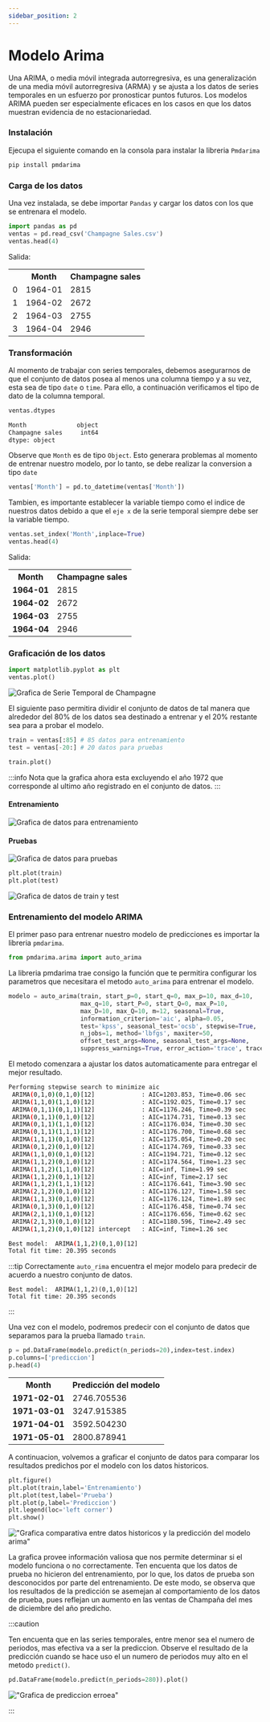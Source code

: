 ```yaml
---
sidebar_position: 2
---
```


# Modelo Arima

Una ARIMA, o media móvil integrada autorregresiva, es una generalización de una media móvil autorregresiva (ARMA) y se ajusta a los datos de series temporales en un esfuerzo por pronosticar puntos futuros. Los modelos ARIMA pueden ser especialmente eficaces en los casos en que los datos muestran evidencia de no estacionariedad.

### Instalación

Ejecupa el siguiente comando en la consola para instalar la libreria `Pmdarima`

```python
pip install pmdarima
```

### Carga de los datos

Una vez instalada, se debe importar `Pandas` y cargar los datos con los que se entrenara el modelo. 

```python title="Carga de los datos"
import pandas as pd
ventas = pd.read_csv('Champagne Sales.csv')
ventas.head(4)
```

Salida:

<table>
    <tr>
        <th></th>
        <th>Month</th>
        <th>Champagne sales</th>
    </tr>
    <tr>
        <td>0</td>
        <td>1964-01</td>
        <td>2815</td>
    </tr>
    <tr>
        <td>1</td>
        <td>1964-02</td>
        <td>2672</td>
    </tr>
    <tr>
        <td>2</td>
        <td>1964-03</td>
        <td>2755</td>
    </tr>
    <tr>
        <td>3</td>
        <td>1964-04</td>
        <td>2946</td>
    </tr>
</table>

### Transformación

Al momento de trabajar con series temporales, debemos asegurarnos de que el conjunto de datos posea al menos una columna tiempo y a su vez, esta sea de tipo `date` o `time`. Para ello, a continuación verificamos el tipo de dato de la columna temporal.

```python
ventas.dtypes
```

```bash title="Salida"
Month              object
Champagne sales     int64
dtype: object
```

Observe que `Month` es de tipo `Object`. Esto generara problemas al momento de entrenar nuestro modelo, por lo tanto, se debe realizar la conversion a tipo `date`

```python
ventas['Month'] = pd.to_datetime(ventas['Month'])
```

Tambien, es importante establecer la variable tiempo como el indice de nuestros datos debido a que el `eje x` de la serie temporal siempre debe ser la variable tiempo.

```python
ventas.set_index('Month',inplace=True)
ventas.head(4)
```

Salida:

<table>
    <tr>
        <th>Month</th>
        <th>Champagne sales</th>
    </tr>
    <tr>
        <td><strong>1964-01</strong></td>
        <td>2815</td>
    </tr>
    <tr>
        <td><strong>1964-02</strong></td>
        <td>2672</td>
    </tr>
    <tr>
        <td><strong>1964-03</strong></td>
        <td>2755</td>
    </tr>
    <tr>
        <td><strong>1964-04</strong></td>
        <td>2946</td>
    </tr>
</table>

### Graficación de los datos

```python
import matplotlib.pyplot as plt
ventas.plot()
```

![Grafica de Serie Temporal de Champagne](./img/grafica-datos-original.png)

El siguiente paso permitira dividir el conjunto de datos de tal manera que alrededor del 80% de los datos sea destinado a entrenar y el 20% restante sea para a probar el modelo.

```python
train = ventas[:85] # 85 datos para entrenamiento
test = ventas[-20:] # 20 datos para pruebas

train.plot()
```

:::info
Nota que la grafica ahora esta excluyendo el año 1972 que corresponde al ultimo año registrado en el conjunto de datos.
:::

#### Entrenamiento

![Grafica de datos para entrenamiento](./img/grafica-datos-entrenamiento.png)

#### Pruebas
![Grafica de datos para pruebas](./img/grafica-datos-pruebas.png)

```python
plt.plot(train)
plt.plot(test)
```

![Grafica de datos de train y test](./img/grafica-datos-train-test.png)

### Entrenamiento del modelo ARIMA

El primer paso para entrenar nuestro modelo de predicciones es importar la libreria `pmdarima`.

```py
from pmdarima.arima import auto_arima
```

La libreria pmdarima trae consigo la función que te permitira configurar los parametros que necesitara el metodo `auto_arima` para entrenar el modelo.

```py
modelo = auto_arima(train, start_p=0, start_q=0, max_p=10, max_d=10,
                    max_q=10, start_P=0, start_Q=0, max_P=10,
                    max_D=10, max_Q=10, m=12, seasonal=True, 
                    information_criterion='aic', alpha=0.05, 
                    test='kpss', seasonal_test='ocsb', stepwise=True, 
                    n_jobs=1, method='lbfgs', maxiter=50, 
                    offset_test_args=None, seasonal_test_args=None, 
                    suppress_warnings=True, error_action='trace', trace=True,n_fits=50)
```

El metodo comenzara a ajustar los datos automaticamente para entregar el mejor resultado. 

```bash title="Output"
Performing stepwise search to minimize aic
 ARIMA(0,1,0)(0,1,0)[12]             : AIC=1203.853, Time=0.06 sec
 ARIMA(1,1,0)(1,1,0)[12]             : AIC=1192.025, Time=0.17 sec
 ARIMA(0,1,1)(0,1,1)[12]             : AIC=1176.246, Time=0.39 sec
 ARIMA(0,1,1)(0,1,0)[12]             : AIC=1174.731, Time=0.13 sec
 ARIMA(0,1,1)(1,1,0)[12]             : AIC=1176.034, Time=0.30 sec
 ARIMA(0,1,1)(1,1,1)[12]             : AIC=1176.700, Time=0.68 sec
 ARIMA(1,1,1)(0,1,0)[12]             : AIC=1175.054, Time=0.20 sec
 ARIMA(0,1,2)(0,1,0)[12]             : AIC=1174.769, Time=0.33 sec
 ARIMA(1,1,0)(0,1,0)[12]             : AIC=1194.721, Time=0.12 sec
 ARIMA(1,1,2)(0,1,0)[12]             : AIC=1174.564, Time=1.23 sec
 ARIMA(1,1,2)(1,1,0)[12]             : AIC=inf, Time=1.99 sec
 ARIMA(1,1,2)(0,1,1)[12]             : AIC=inf, Time=2.17 sec
 ARIMA(1,1,2)(1,1,1)[12]             : AIC=1176.641, Time=3.90 sec
 ARIMA(2,1,2)(0,1,0)[12]             : AIC=1176.127, Time=1.58 sec
 ARIMA(1,1,3)(0,1,0)[12]             : AIC=1176.124, Time=1.89 sec
 ARIMA(0,1,3)(0,1,0)[12]             : AIC=1176.458, Time=0.74 sec
 ARIMA(2,1,1)(0,1,0)[12]             : AIC=1176.656, Time=0.62 sec
 ARIMA(2,1,3)(0,1,0)[12]             : AIC=1180.596, Time=2.49 sec
 ARIMA(1,1,2)(0,1,0)[12] intercept   : AIC=inf, Time=1.26 sec

Best model:  ARIMA(1,1,2)(0,1,0)[12]          
Total fit time: 20.395 seconds
```

:::tip
Correctamente `auto_rima` encuentra el mejor modelo para predecir de acuerdo a nuestro conjunto de datos.
```
Best model:  ARIMA(1,1,2)(0,1,0)[12]          
Total fit time: 20.395 seconds
```
:::

Una vez con el modelo, podremos predecir con el conjunto de datos que separamos para la prueba llamado `train`.

```py
p = pd.DataFrame(modelo.predict(n_periods=20),index=test.index)
p.columns=['prediccion']
p.head(4)
```

<table>
    <tr>
        <th>Month</th>
        <th>Predicción del modelo</th>
    </tr>
    <tr>
        <td><strong>1971-02-01</strong></td>
        <td>2746.705536</td>
    </tr>
    <tr>
        <td><strong>1971-03-01</strong></td>
        <td>3247.915385</td>
    </tr>
    <tr>
        <td><strong>1971-04-01</strong></td>
        <td>3592.504230</td>
    </tr>
    <tr>
        <td><strong>1971-05-01</strong></td>
        <td>2800.878941</td>
    </tr>
</table>

A continuacion, volvemos a graficar el conjunto de datos para comparar los resultados predichos por el modelo con los datos historicos.

```py
plt.figure()
plt.plot(train,label='Entrenamiento')
plt.plot(test,label='Prueba')
plt.plot(p,label='Prediccion')
plt.legend(loc='left corner')
plt.show()
```
!["Grafica comparativa entre datos historicos y la predicción del modelo arima"](./img/grafica-datos-prediccion.png)

La grafica provee información valiosa que nos permite determinar si el modelo funciona o no correctamente. Ten encuenta que los datos de prueba no hicieron del entrenamiento, por lo que, los datos de prueba son desconocidos por parte del entrenamiento. De este modo, se observa que los resultados de la predicción se asemejan al comportamiento de los datos de prueba, pues reflejan un aumento en las ventas de Champaña del mes de diciembre del año predicho. 

:::caution

Ten encuenta que en las series temporales, entre menor sea el numero de periodos, mas efectiva va a ser la prediccion. Observe el resultado de la predicción cuando se hace uso el un numero de periodos muy alto en el metodo `predict()`.

```py
pd.DataFrame(modelo.predict(n_periods=280)).plot()
```

!["Grafica de prediccion erroea"](./img/prediccion-erronea.png)

:::


